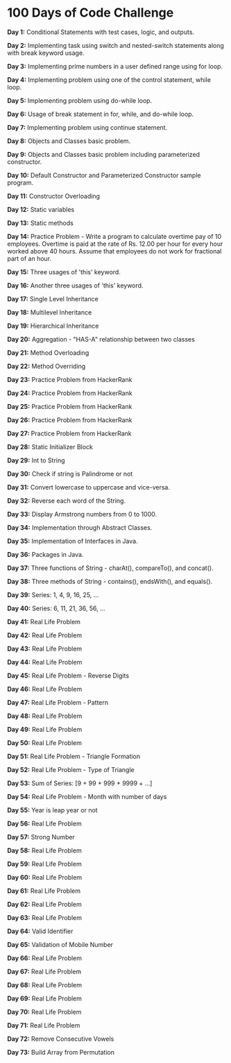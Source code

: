 # 100 Days of Code Challenge

**Day 1:** Conditional Statements with test cases, logic, and outputs.

**Day 2:** Implementing task using switch and nested-switch statements along with break keyword usage.

**Day 3:** Implementing prime numbers in a user defined range using for loop.

**Day 4:** Implementing problem using one of the control statement, while loop.

**Day 5:** Implementing problem using do-while loop.

**Day 6:** Usage of break statement in for, while, and do-while loop.

**Day 7:** Implementing problem using continue statement.

**Day 8:** Objects and Classes basic problem.

**Day 9:** Objects and Classes basic problem including parameterized constructor.

**Day 10:** Default Constructor and Parameterized Constructor sample program.

**Day 11:** Constructor Overloading

**Day 12:** Static variables

**Day 13:** Static methods

**Day 14:** Practice Problem - Write a program to calculate overtime pay of 10 employees. Overtime is paid at the rate of Rs. 12.00 per hour for every hour worked above             40 hours. Assume that employees do not work for fractional part of an hour.

**Day 15:** Three usages of 'this' keyword.

**Day 16:** Another three usages of 'this' keyword.

**Day 17:** Single Level Inheritance

**Day 18:** Multilevel Inheritance

**Day 19:** Hierarchical Inheritance

**Day 20:** Aggregation - "HAS-A" relationship between two classes

**Day 21:** Method Overloading

**Day 22:** Method Overriding

**Day 23:** Practice Problem from HackerRank

**Day 24:** Practice Problem from HackerRank

**Day 25:** Practice Problem from HackerRank

**Day 26:** Practice Problem from HackerRank

**Day 27:** Practice Problem from HackerRank

**Day 28:** Static Initializer Block

**Day 29:** Int to String

**Day 30:** Check if string is Palindrome or not

**Day 31:** Convert lowercase to uppercase and vice-versa.

**Day 32:** Reverse each word of the String.

**Day 33:** Display Armstrong numbers from 0 to 1000.

**Day 34:** Implementation through Abstract Classes.

**Day 35:** Implementation of Interfaces in Java.

**Day 36:** Packages in Java.

**Day 37:** Three functions of String - charAt(), compareTo(), and concat().

**Day 38:** Three methods of String - contains(), endsWith(), and equals().

**Day 39:** Series: 1, 4, 9, 16, 25, ...

**Day 40:** Series: 6, 11, 21, 36, 56, ...

**Day 41:** Real Life Problem

**Day 42:** Real Life Problem

**Day 43:** Real Life Problem

**Day 44:** Real Life Problem

**Day 45:** Real Life Problem - Reverse Digits

**Day 46:** Real Life Problem

**Day 47:** Real Life Problem - Pattern

**Day 48:** Real Life Problem

**Day 49:** Real Life Problem

**Day 50:** Real Life Problem

**Day 51:** Real Life Problem - Triangle Formation

**Day 52:** Real Life Problem - Type of Triangle

**Day 53:** Sum of Series: [9 + 99 + 999 + 9999 + ...]

**Day 54:** Real Life Problem - Month with number of days

**Day 55:** Year is leap year or not

**Day 56:** Real Life Problem

**Day 57:** Strong Number

**Day 58:** Real Life Problem

**Day 59:** Real Life Problem

**Day 60:** Real Life Problem

**Day 61:** Real Life Problem

**Day 62:** Real Life Problem

**Day 63:** Real Life Problem

**Day 64:** Valid Identifier

**Day 65:** Validation of Mobile Number

**Day 66:** Real Life Problem

**Day 67:** Real Life Problem

**Day 68:** Real Life Problem

**Day 69:** Real Life Problem

**Day 70:** Real Life Problem

**Day 71:** Real Life Problem

**Day 72:** Remove Consecutive Vowels

**Day 73:** Build Array from Permutation
